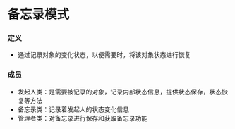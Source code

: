 # 备忘录模式
### 定义
- 通过记录对象的变化状态，以便需要时，将该对象状态进行恢复
### 成员
- 发起人类：是需要被记录的对象，记录内部状态信息，提供状态保存，状态恢复等方法
- 备忘录类：记录着发起人的状态变化信息
- 管理者类：对备忘录进行保存和获取备忘录功能